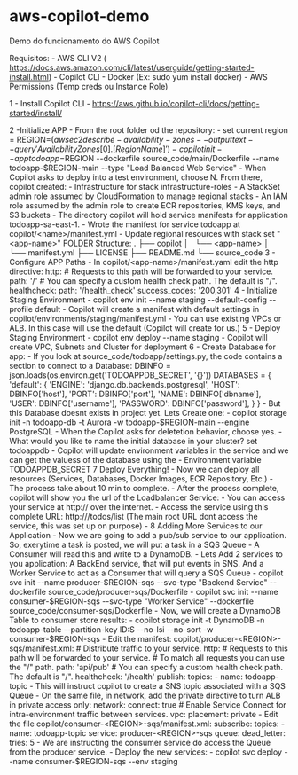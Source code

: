 # aws-copilot-demo
Demo do funcionamento do AWS Copilot

Requisitos:
    - AWS CLI V2 ( https://docs.aws.amazon.com/cli/latest/userguide/getting-started-install.html) 
    - Copilot CLI
    - Docker (Ex: sudo yum install docker)
    - AWS Permissions (Temp creds ou Instance Role)

1 - Install Copilot CLI
    - https://aws.github.io/copilot-cli/docs/getting-started/install/

2 -Initialize APP
    - From the root folder od the repository:
    - set current region = REGION=$(aws ec2 describe-availability-zones --output text --query 'AvailabilityZones[0].[RegionName]')
    - copilot init --app todoapp-$REGION --dockerfile source_code/main/Dockerfile --name todoapp-$REGION-main --type  "Load Balanced Web Service"
    - When Copilot asks to deploy into a test environment, choose N.
    From there, copilot created:
    - Infrastructure for stack infrastructure-roles
    - A StackSet admin role assumed by CloudFormation to manage regional stacks
    - An IAM role assumed by the admin role to create ECR repositories, KMS keys, and S3 buckets
    - The directory copilot will hold service manifests for application todoapp-sa-east-1.
    - Wrote the manifest for service todoapp at copilot/<name>/manifest.yml
    - Update regional resources with stack set "<app-name>"
    FOLDER Structure:
    .
    ├── copilot
    │   └── <app-name>
    │       └── manifest.yml
    ├── LICENSE
    ├── README.md
    └── source_code
3 - Configure APP Paths
    - In copilot/<app-name>/manifest.yaml edit the http directive:
    http:
      # Requests to this path will be forwarded to your service.
      path: '/'
      # You can specify a custom health check path. The default is "/".
      healthcheck:
        path: '/health_check'
        success_codes: '200,301'
4 - Initialize Staging Environment
    - copilot env init --name staging --default-config --profile default
    - Copilot will create a manifest with default settings in copilot/environments/staging/manifest.yml
    - You can use existing VPCs or ALB. In this case will use the default (Copilot will create for us.)
5 - Deploy Staging Environment
    - copilot env deploy --name staging
    - Copilot will create VPC, Subnets and Cluster for deployment    
6 - Create Database for app:
    - If you look at source_code/todoapp/settings.py, the code contains a section to connect to a Database:
        DBINFO = json.loads(os.environ.get('TODOAPPDB_SECRET', '{}'))
        DATABASES = {
           'default': {
               'ENGINE': 'django.db.backends.postgresql',
               'HOST': DBINFO['host'],
               'PORT': DBINFO['port'],
               'NAME': DBINFO['dbname'],
               'USER': DBINFO['username'],
               'PASSWORD': DBINFO['password'],
           }
        }
    - But this Database doesnt exists in project yet. Lets Create one:
    - copilot storage init -n todoapp-db -t Aurora -w todoapp-$REGION-main --engine PostgreSQL
    - When the Copilot asks for deletetion behavior, choose yes.
    - What would you like to name the initial database in your cluster? set todoappdb
    - Copilot will update environment variables in the service and we can get the valuess of the database using the
    - Environment variable TODOAPPDB_SECRET
7 Deploy Everything!
    - Now we can deploy all resources (Services, Databases, Docker Images, ECR Repository, Etc.)
    - The process take about 10 min to complete.
    - After the process complete, copilot will show you the url of the Loadbalancer Service:
        - You can access your service at http://<ALB Address> over the internet.
    - Access the service using this complete URL: http://<ALB Address>/todos/list (The main root URL dont access the service, this was set up on purpose)
    - <Put image of APP Running>
8 Adding More Services to our Application
    - Now we are going to add a pub/sub service to our application. So, exerytime a task is posted, we will put a task in a SQS Queue
    - A Consumer will read this and write to a DynamoDB.
    - Lets Add 2 services to you application: A BackEnd service, that will put events in SNS. And a Worker Service to act as a Consumer that will query a SQS Queue
    - copilot svc init --name producer-$REGION-sqs --svc-type "Backend Service" --dockerfile source_code/producer-sqs/Dockerfile
    - copilot svc init --name consumer-$REGION-sqs --svc-type "Worker Service" --dockerfile source_code/consumer-sqs/Dockerfile
    - Now, we will create a DynamoDB Table to consumer store results:
    - copilot storage init -t DynamoDB -n todoapp-table --partition-key ID:S --no-lsi --no-sort -w consumer-$REGION-sqs
    - Edit the manifest: copilot/producer-<REGION>-sqs/manifest.xml:
    # Distribute traffic to your service.
        http:
          # Requests to this path will be forwarded to your service.
          # To match all requests you can use the "/" path.
          path: 'api/pub'
          # You can specify a custom health check path. The default is "/".
          healthcheck: '/health'
        publish:
          topics:
            - name: todoapp-topic
    - This will instruct copilot to create a SNS topic associated with a SQS Queue
    - On the same file, in network, add the private directive to turn ALB in private access only:
    network:
      connect: true # Enable Service Connect for intra-environment traffic between services.
      vpc:
        placement: private
    - Edit the file copilot/consumer-<REGION>-sqs/manifest.xml:
    subscribe:
      topics:
        - name: todoapp-topic
          service: producer-<REGION>-sqs
      queue:
        dead_letter:
          tries: 5
    - We are instructing the consumer service do access the Queue from the producer service.
    - Deploy the new services:
    - copilot svc deploy --name consumer-$REGION-sqs --env staging
    